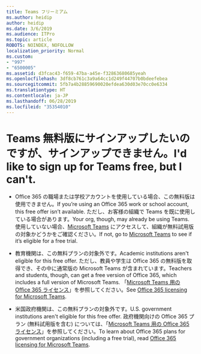 ```yaml
---
title: Teams フリーミアム
ms.author: heidip
author: heidip
ms.date: 3/6/2019
ms.audience: ITPro
ms.topic: article
ROBOTS: NOINDEX, NOFOLLOW
localization_priority: Normal
ms.custom:
- "997"
- "6500005"
ms.assetid: d3fcac43-f659-47ba-a45e-f32863680685yeah
ms.openlocfilehash: 3df8cb761c3a9a64cc1d249f44707b0bdeefebea
ms.sourcegitcommit: 5fb7a4b28859690020efdea630d03e70cc0e6334
ms.translationtype: HT
ms.contentlocale: ja-JP
ms.lasthandoff: 06/28/2019
ms.locfileid: "35354010"
---
```

# <a name="id-like-to-sign-up-for-teams-free-but-i-cant"></a><span data-ttu-id="5483e-102">Teams 無料版にサインアップしたいのですが、サインアップできません。</span><span class="sxs-lookup"><span data-stu-id="5483e-102">I'd like to sign up for Teams free, but I can't.</span></span>

- <span data-ttu-id="5483e-103">Office 365 の職場または学校アカウントを使用している場合、この無料版は使用できません。</span><span class="sxs-lookup"><span data-stu-id="5483e-103">If you’re using an Office 365 work or school account, this free offer isn’t available.</span></span> <span data-ttu-id="5483e-104">ただし、お客様の組織で Teams を既に使用している場合があります。</span><span class="sxs-lookup"><span data-stu-id="5483e-104">Your org, though, may already be using Teams.</span></span> <span data-ttu-id="5483e-105">使用していない場合、[Microsoft Teams](https://products.office.com/microsoft-teams/group-chat-software) にアクセスして、組織が無料試用版の対象かどうかをご確認ください。</span><span class="sxs-lookup"><span data-stu-id="5483e-105">If not, go to [Microsoft Teams](https://products.office.com/microsoft-teams/group-chat-software) to see if it’s eligible for a free trial.</span></span>

- <span data-ttu-id="5483e-106">教育機関は、この無料プランの対象外です。</span><span class="sxs-lookup"><span data-stu-id="5483e-106">Academic institutions aren't eligible for this free offer.</span></span> <span data-ttu-id="5483e-107">ただし、教員や学生は Office 365 の無料版を取得でき、その中に通常版の Microsoft Teams が含まれています。</span><span class="sxs-lookup"><span data-stu-id="5483e-107">Teachers and students, though, can get a free version of Office 365, which includes a full version of Microsoft Teams.</span></span> <span data-ttu-id="5483e-108">「[Microsoft Teams 用の Office 365 ライセンス](https://docs.microsoft.com/microsoftteams/office-365-licensing)」を参照してください。</span><span class="sxs-lookup"><span data-stu-id="5483e-108">See [Office 365 licensing for Microsoft Teams](https://docs.microsoft.com/microsoftteams/office-365-licensing).</span></span>

- <span data-ttu-id="5483e-109">米国政府機関は、この無料プランの対象外です。</span><span class="sxs-lookup"><span data-stu-id="5483e-109">U.S. government institutions aren't eligible for this free offer.</span></span> <span data-ttu-id="5483e-110">政府機関向けの Office 365 プラン (無料試用版を含む) については、「[Microsoft Teams 用の Office 365 ライセンス](https://docs.microsoft.com/microsoftteams/office-365-licensing)」を参照してください。</span><span class="sxs-lookup"><span data-stu-id="5483e-110">To learn about Office 365 plans for government organizations (including a free trial), read [Office 365 licensing for Microsoft Teams](https://docs.microsoft.com/microsoftteams/office-365-licensing).</span></span>
